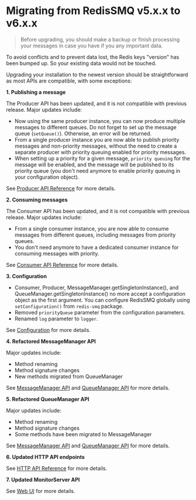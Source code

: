 # Migrating from RedisSMQ v5.x.x to v6.x.x

> Before upgrading, you should make a backup or finish processing your messages in case you have if you any important data.

To avoid conflicts and to prevent data lost, the Redis keys "version" has been bumped up. So your existing data would not be touched.

Upgrading your installation to the newest version should be straightforward as most APIs are compatible, with some exceptions:


**1. Publishing a message**

The Producer API has been updated, and it is not compatible with previous release. Major updates include:

- Now using the same producer instance, you can now produce multiple messages to different queues. Do not forget to set up the message queue (`setQueue()`). Otherwise, an error will be returned.
- From a single producer instance you are now able to publish priority messages and non-priority messages, without the need to create a separate producer with priority queuing enabled for priority messages.
- When setting up a priority for a given message, `priority queuing` for the message will be enabled, and the message will be published to its priority queue (you don't need anymore to enable priority queuing in your configuration object).

See [Producer API Reference](/docs/api/producer.md) for more details.

**2. Consuming messages**

The Consumer API has been updated, and it is not compatible with previous release. Major updates include:

- From a single consumer instance, you are now able to consume messages from different queues, including messages from priority queues.
- You don't need anymore to have a dedicated consumer instance for consuming messages with priority.

See [Consumer API Reference](/docs/api/consumer.md) for more details.

**3. Configuration**

- Consumer, Producer, MessageManager.getSingletonInstance(), and QueueManager.getSingletonInstance() no more accept a configuration object as the first argument. You can configure RedisSMQ globally using `setConfiguration()` from `redis-smq` package. 
- Removed `priorityQueue` parameter from the configuration parameters.
- Renamed `log` parameter to `logger`.

See [Configuration](/docs/configuration.md) for more details. 

**4. Refactored MessageManager API**

Major updates include:
- Method renaming
- Method signature changes
- New methods migrated from QueueManager

See [MessageManager API](/docs/api/message-manager.md) and [QueueManager API](/docs/api/queue-manager.md) for more details.

**5. Refactored QueueManager API**

Major updates include:
- Method renaming
- Method signature changes
- Some methods have been migrated to MessageManager

See [MessageManager API](/docs/api/message-manager.md) and [QueueManager API](/docs/api/queue-manager.md) for more details.

**6. Updated HTTP API endpoints**

See [HTTP API Reference](http-api.md) for more details.

**7. Updated MonitorServer API**

See [Web UI](web-ui.md) for more details.